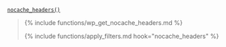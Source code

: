 <p><code><a href="https://developer.wordpress.org/reference/functions/nocache_headers/">nocache_headers()</a></code></p>

<blockquote>

{% include functions/wp_get_nocache_headers.md %}

{% include functions/apply_filters.md hook="nocache_headers" %}

</blockquote>